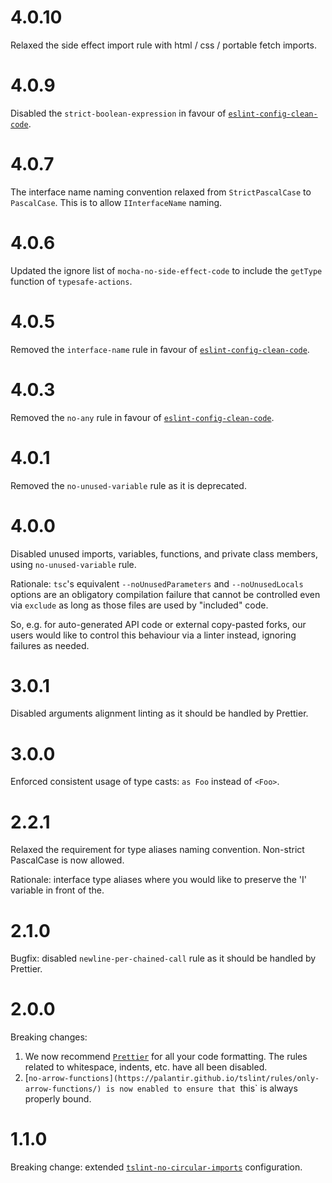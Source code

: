 # 4.0.10

Relaxed the side effect import rule with html / css / portable fetch imports.

# 4.0.9

Disabled the `strict-boolean-expression` in favour of [`eslint-config-clean-code`](https://www.npmjs.com/package/eslint-config-clean-code).

# 4.0.7

The interface name naming convention relaxed from `StrictPascalCase` to `PascalCase`. This is to allow `IInterfaceName` naming.

# 4.0.6

Updated the ignore list of `mocha-no-side-effect-code` to include the `getType` function of `typesafe-actions`.

# 4.0.5

Removed the `interface-name` rule in favour of [`eslint-config-clean-code`](https://www.npmjs.com/package/eslint-config-clean-code).

# 4.0.3

Removed the `no-any` rule in favour of [`eslint-config-clean-code`](https://www.npmjs.com/package/eslint-config-clean-code).

# 4.0.1

Removed the `no-unused-variable` rule as it is deprecated.

# 4.0.0

Disabled unused imports, variables, functions, and private class members, using `no-unused-variable` rule.

Rationale: `tsc`'s equivalent `--noUnusedParameters` and `--noUnusedLocals` options are an obligatory compilation failure that cannot be controlled even via `exclude` as long as those files are used by "included" code.

So, e.g. for auto-generated API code or external copy-pasted forks, our users would like to control this behaviour via a linter instead, ignoring failures as needed.

# 3.0.1

Disabled arguments alignment linting as it should be handled by Prettier.

# 3.0.0

Enforced consistent usage of type casts: `as Foo` instead of `<Foo>`.

# 2.2.1

Relaxed the requirement for type aliases naming convention. Non-strict PascalCase is now allowed. 

Rationale: interface type aliases where you would like to preserve the 'I' variable in front of the.
# 2.1.0

Bugfix: disabled `newline-per-chained-call` rule as it should be handled by Prettier.

# 2.0.0

Breaking changes:

1. We now recommend [`Prettier`](https://prettier.io/docs/en/install.html) for all your code formatting. The rules related to whitespace, indents, etc. have all been disabled.
2. [`no-arrow-functions](https://palantir.github.io/tslint/rules/only-arrow-functions/) is now enabled to ensure that `this` is always properly bound.

# 1.1.0

Breaking change: extended [`tslint-no-circular-imports`](https://www.npmjs.com/package/tslint-no-circular-imports) configuration.
